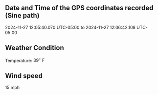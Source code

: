 ## Date and Time of the GPS coordinates recorded (Sine path)
2024-11-27 12:05:40.070 UTC-05:00 to 2024-11-27 12:06:42.108 UTC-05:00

## Weather Condition
Temperature: $39^\circ\ \text{F}$

## Wind speed
15 mph
